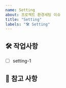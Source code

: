 ```yaml
---
name: Setting
about: 프로젝트 환경세팅 이슈
title: "Setting"
labels: "🛠️ Setting"
---
```


## 🛠️ 작업사항

<!-- 어떤 환경세팅 작업을 진행했는지 알려주세요. -->

- [ ] setting-1

## 📖 참고 사항

<!-- 레퍼런스, 스크린샷 등을 넣어 주세요. -->
